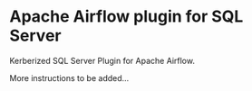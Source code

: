 # Apache Airflow plugin for SQL Server

Kerberized SQL Server Plugin for Apache Airflow.

More instructions to be added...
